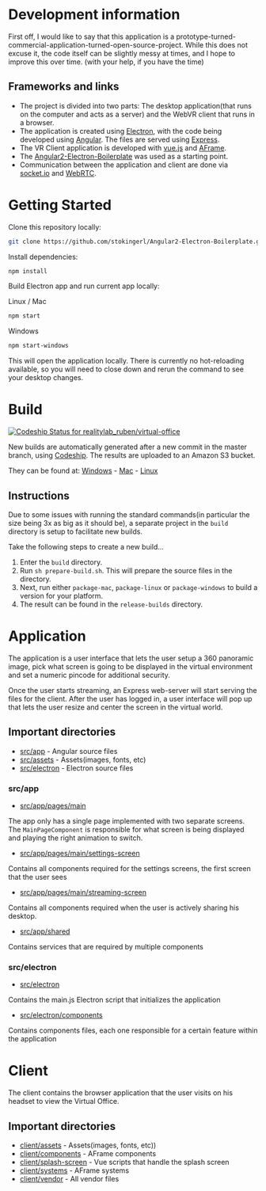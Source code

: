 # Development information

First off, I would like to say that this application is a prototype-turned-commercial-application-turned-open-source-project. While this does not excuse it, the code itself can be slightly messy at times, and I hope to improve this over time. (with your help, if you have the time)

## Frameworks and links
* The project is divided into two parts: The desktop application(that runs on the computer and acts as a server) and the WebVR client that runs in a browser.
* The application is created using [Electron](https://electronjs.org/), with the code being developed using [Angular](https://angular.io/). The files are served using [Express](https://expressjs.com/).
* The VR Client application is developed with [vue.js](https://vuejs.org/) and [AFrame](https://aframe.io).
* The [Angular2-Electron-Boilerplate](https://github.com/stokingerl/Angular2-Electron-Boilerplate) was used as a starting point.
* Communication between the application and client are done via [socket.io](https://socket.io) and [WebRTC](https://webrtc.org/).

# Getting Started

Clone this repository locally:

``` bash
git clone https://github.com/stokingerl/Angular2-Electron-Boilerplate.git
```

Install dependencies:

``` bash
npm install
```

Build Electron app and run current app locally:

Linux / Mac
``` bash
npm start
```

Windows
``` bash
npm start-windows
```

This will open the application locally. There is currently no hot-reloading available, so you will need to close down and rerun the command to see your desktop changes.

# Build
[![Codeship Status for realitylab_ruben/virtual-office](https://app.codeship.com/projects/ae839ad0-b113-0136-608f-02af9aea0ff6/status?branch=master)](https://app.codeship.com/projects/310549)

New builds are automatically generated after a new commit in the master branch, using [Codeship](https://codeship.com). The results are uploaded to an Amazon S3 bucket.

They can be found at: [Windows](https://on-office.s3.eu-west-2.amazonaws.com/builds/OnOffice-windows.zip) - [Mac](https://on-office.s3.eu-west-2.amazonaws.com/builds/OnOffice-mac.zip) - [Linux](https://on-office.s3.eu-west-2.amazonaws.com/builds/OnOffice-linux.zip)

## Instructions
Due to some issues with running the standard commands(in particular the size being 3x as big as it should be), a separate project in the `build` directory is setup to facilitate new builds.

Take the following steps to create a new build...

1. Enter the `build` directory.
1. Run `sh prepare-build.sh`. This will prepare the source files in the directory.
1. Next, run either `package-mac`, `package-linux` or `package-windows` to build a version for your platform.
1. The result can be found in the `release-builds` directory.

# Application
The application is a user interface that lets the user setup a 360 panoramic image, pick what screen is going to be displayed in the virtual environment and set a numeric pincode for additional security.

Once the user starts streaming, an Express web-server will start serving the files for the client. After the user has logged in, a user interface will pop up that lets the user resize and center the screen in the virtual world.

## Important directories
* [src/app](src/app) - Angular source files
* [src/assets](src/assets) - Assets(images, fonts, etc)
* [src/electron](src/electron) - Electron source files

### src/app
* [src/app/pages/main](src/app/pages/main)

The app only has a single page implemented with two separate screens. The `MainPageComponent` is responsible for what screen is being displayed and playing the right animation to switch.

* [src/app/pages/main/settings-screen](src/app/pages/main/settings-screen)

Contains all components required for the settings screens, the first screen that the user sees

* [src/app/pages/main/streaming-screen](src/app/pages/main/streaming-screen)

Contains all components required when the user is actively sharing his desktop.

* [src/app/shared](src/app/shared)

Contains services that are required by multiple components

### src/electron
* [src/electron](src/electron)

Contains the main.js Electron script that initializes the application

* [src/electron/components](src/electron/components)

Contains components files, each one responsible for a certain feature within the application

# Client
The client contains the browser application that the user visits on his headset to view the Virtual Office.

## Important directories
* [client/assets](client/assets) - Assets(images, fonts, etc))
* [client/components](client/components) - AFrame components
* [client/splash-screen](client/splash-screen) - Vue scripts that handle the splash screen
* [client/systems](client/systems) - AFrame systems
* [client/vendor](client/vendor) - All vendor files
